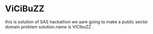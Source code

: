 # ViCiBuZZ
this is solution of SAS hackathon we aare going to make a public sector domain problem solution.name is VICIbuZZ .
